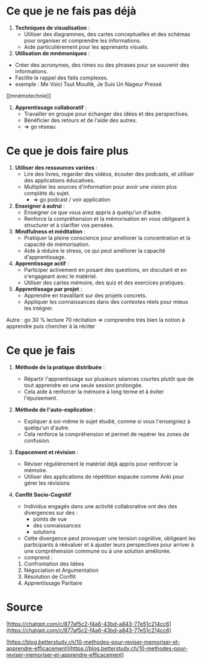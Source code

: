 # Ce que je ne fais pas déjà

1. **Techniques de visualisation** :
    - Utiliser des diagrammes, des cartes conceptuelles et des schémas pour organiser et comprendre les informations.
    - Aide particulièrement pour les apprenants visuels.
2. **Utilisation de mnémoniques** :

- Créer des acronymes, des rimes ou des phrases pour se souvenir des informations.
- Facilite le rappel des faits complexes.
- exemple : Me Voici Tout Mouillé, Je Suis Un Nageur Pressé

[[mnémotechnie]]

1. **Apprentissage collaboratif** :
    - Travailler en groupe pour échanger des idées et des perspectives.
    - Bénéficier des retours et de l'aide des autres.
    - ⇒ go réseau

# Ce que je dois faire plus

1. **Utiliser des ressources variées** :
    - Lire des livres, regarder des vidéos, écouter des podcasts, et utiliser des applications éducatives.
    - Multiplier les sources d'information pour avoir une vision plus complète du sujet.
        - ⇒ go podcast / voir application
2. **Enseigner à autrui** :
    - Enseigner ce que vous avez appris à quelqu'un d'autre.
    - Renforce la compréhension et la mémorisation en vous obligeant à structurer et à clarifier vos pensées.
3. **Mindfulness et méditation** :
    - Pratiquer la pleine conscience pour améliorer la concentration et la capacité de mémorisation.
    - Aide à réduire le stress, ce qui peut améliorer la capacité d'apprentissage.
4. **Apprentissage actif** :
    - Participer activement en posant des questions, en discutant et en s'engageant avec le matériel.
    - Utiliser des cartes mémoire, des quiz et des exercices pratiques.
5. **Apprentissage par projet** :
    - Apprendre en travaillant sur des projets concrets.
    - Appliquer les connaissances dans des contextes réels pour mieux les intégrer.

Autre : go 30 % lecture 70 récitation ⇒ comprendre très bien la notion à apprendre puis chercher à la réciter

# Ce que je fais

1. **Méthode de la pratique distribuée** :
    - Répartir l'apprentissage sur plusieurs séances courtes plutôt que de tout apprendre en une seule session prolongée.
    - Cela aide à renforcer la mémoire à long terme et à éviter l'épuisement.
2. **Méthode de l'auto-explication** :
    - Expliquer à soi-même le sujet étudié, comme si vous l'enseigniez à quelqu'un d'autre.
    - Cela renforce la compréhension et permet de repérer les zones de confusion.
3. **Espacement et révision** :
    - Réviser régulièrement le matériel déjà appris pour renforcer la mémoire.
    - Utiliser des applications de répétition espacée comme Anki pour gérer les révisions
4. **Conflit Socio-Cognitif**
    
    - Individus engagés dans une activité collaborative ont des des divergences sur des :
        - points de vue
        - des connaissances
        - solutions
    - Cette divergence peut provoquer une tension cognitive, obligeant les participants à réévaluer et à ajuster leurs perspectives pour arriver à une compréhension commune ou à une solution améliorée.
    - comprend :
    
    1. Confrontation des Idées
    2. Négociation et Argumentation
    3. Résolution de Conflit
    4. Apprentissage Paritaire

# Source

[https://chatgpt.com/c/877af5c2-f4a6-43bd-a843-77e51c214cc6](https://chatgpt.com/c/877af5c2-f4a6-43bd-a843-77e51c214cc6)

[https://blog.betterstudy.ch/10-methodes-pour-reviser-memoriser-et-apprendre-efficacement](https://blog.betterstudy.ch/10-methodes-pour-reviser-memoriser-et-apprendre-efficacement)